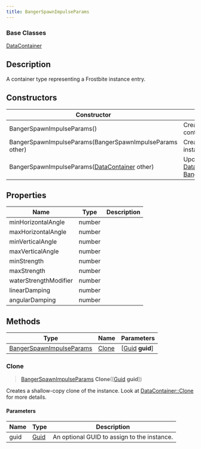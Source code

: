 ```yaml
---
title: BangerSpawnImpulseParams
---
```

### Base Classes

[DataContainer](/vext/ref/shared/class/datacontainer)

## Description

A container type representing a Frostbite instance entry.

## Constructors

| Constructor                                                                         | Description                                                                                                                             |
| ----------------------------------------------------------------------------------- | --------------------------------------------------------------------------------------------------------------------------------------- |
| BangerSpawnImpulseParams()                                                          | Create a new instance of this container type.                                                                                           |
| BangerSpawnImpulseParams(BangerSpawnImpulseParams other)                            | Create a reference copy of an instance of the same type.                                                                                |
| BangerSpawnImpulseParams([DataContainer](/vext/ref/shared/class/datacontainer) other) | Upcast an instance of type [DataContainer](/vext/ref/shared/class/datacontainer) to [BangerSpawnImpulseParams](BangerSpawnImpulseParams). |

## Properties

| Name                  | Type   | Description |
| --------------------- | ------ | ----------- |
| minHorizontalAngle    | number |             |
| maxHorizontalAngle    | number |             |
| minVerticalAngle      | number |             |
| maxVerticalAngle      | number |             |
| minStrength           | number |             |
| maxStrength           | number |             |
| waterStrengthModifier | number |             |
| linearDamping         | number |             |
| angularDamping        | number |             |

## Methods

| Type                                                 | Name            | Parameters                                     |
| ---------------------------------------------------- | --------------- | ---------------------------------------------- |
| [BangerSpawnImpulseParams](BangerSpawnImpulseParams) | [Clone](#clone) | \[[Guid](/vext/ref/shared/class/guid) **guid**\] |

### Clone

> [BangerSpawnImpulseParams](BangerSpawnImpulseParams) **Clone**(\[[Guid](/vext/ref/shared/class/guid) **guid**\])

Creates a shallow-copy clone of the instance. Look at [DataContainer::Clone](/vext/ref/shared/class/datacontainer#clone) for more details.

#### Parameters

| Name | Type         | Description                                 |
| ---- | ------------ | ------------------------------------------- |
| guid | [Guid](Guid) | An optional GUID to assign to the instance. |
